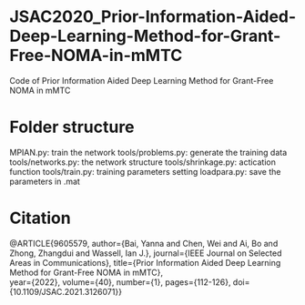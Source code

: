 # JSAC2020_Prior-Information-Aided-Deep-Learning-Method-for-Grant-Free-NOMA-in-mMTC

Code of Prior Information Aided Deep Learning Method for Grant-Free NOMA in mMTC 


# Folder structure 
MPIAN.py: train the network 
tools/problems.py: generate the training data 
tools/networks.py: the network structure 
tools/shrinkage.py: actication function 
tools/train.py: training parameters setting 
loadpara.py: save the parameters in .mat 


# Citation
@ARTICLE{9605579, 
  author={Bai, Yanna and Chen, Wei and Ai, Bo and Zhong, Zhangdui and Wassell, Ian J.}, 
  journal={IEEE Journal on Selected Areas in Communications}, 
  title={Prior Information Aided Deep Learning Method for Grant-Free NOMA in mMTC},  
  year={2022}, 
  volume={40}, 
  number={1}, 
  pages={112-126}, 
  doi={10.1109/JSAC.2021.3126071}} 
 

